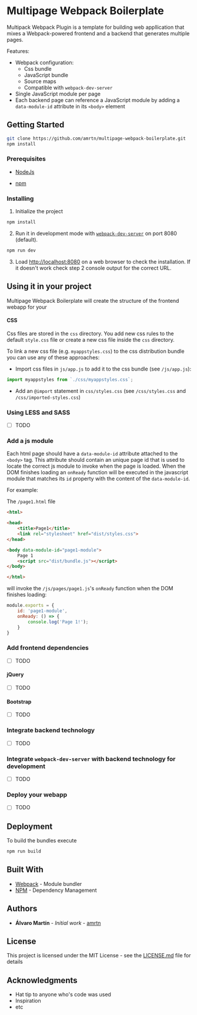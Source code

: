 # Multipage Webpack Boilerplate

Multipack Webpack Plugin is a template for building web appllication that mixes a Webpack-powered frontend and a backend that generates multiple pages.

Features:

* Webpack configuration:
  * Css bundle
  * JavaScript bundle
  * Source maps
  * Compatible with `webpack-dev-server`
* Single JavaScript module per page
* Each backend page can reference a JavaScript module by adding a `data-module-id` attribute in its `<body>` element


## Getting Started


```bash
git clone https://github.com/amrtn/multipage-webpack-boilerplate.git
npm install
```

### Prerequisites

* [NodeJs](http://nodejs.org/)

* [npm](https://www.npmjs.com/)

### Installing

1. Initialize the project

```bash
npm install
```

2. Run it in development mode with [`webpack-dev-server`](https://webpack.js.org/configuration/dev-server/#components/sidebar/sidebar.jsx) on port 8080 (default).

```bash
npm run dev
```

3. Load <http://localhost:8080> on a web browser to check the installation. If it doesn't work check step 2 console output for the correct URL.

## Using it in your project

Multipage Webpack Boilerplate will create the structure of the frontend webapp for your


#### CSS

Css files are stored in the `css` directory. You add new css rules to the default `style.css` file or create a new css file inside the `css` directory.

To link a new css file (e.g. `myappstyles.css`) to the css distribution bundle you can use any of these approaches:

* Import css files in `js/app.js` to add it to the css bundle (see `/js/app.js`):

```js
import myappstyles from `./css/myappstyles.css`;
```

* Add an `@import` statement in `css/styles.css` (see `/css/styles.css` and `/css/imported-styles.css`)

### Using LESS and SASS

* [ ] TODO

### Add a js module

Each html page should have a `data-module-id` attribute attached to the `<body>` tag. This attribute should contain an unique page id that is used to locate the correct js module to invoke when the page is loaded. When the DOM finishes loading an `onReady` function will be executed in the javascript module that matches its `id` property with the content of the `data-module-id`.

For example: 

The `/page1.html` file

```html
<html>

<head>
    <title>Page1</title>
    <link rel="stylesheet" href="dist/styles.css">
</head>

<body data-module-id="page1-module">
    Page 1
    <script src="dist/bundle.js"></script>
</body>

</html>
```

will invoke the `/js/pages/page1.js`'s `onReady` function when the DOM finishes loading:

```js
module.exports = {
    id: 'page1-module',
    onReady: () => {
        console.log('Page 1!');
    }
}
```

### Add frontend dependencies

* [ ] TODO

#### jQuery

* [ ] TODO

#### Bootstrap

* [ ] TODO

### Integrate backend technology

* [ ] TODO

### Integrate `webpack-dev-server` with backend technology for development

* [ ] TODO

### Deploy your webapp

* [ ] TODO

## Deployment

To build the bundles execute

```bash
npm run build
```

## Built With

* [Webpack](https://webpack.js.org/) - Module bundler
* [NPM](https://www.npmjs.com/) - Dependency Management


## Authors

* **Álvaro Martín** - *Initial work* - [amrtn](https://github.com/amrtn)

## License

This project is licensed under the MIT License - see the [LICENSE.md](LICENSE.md) file for details

## Acknowledgments

* Hat tip to anyone who's code was used
* Inspiration
* etc
